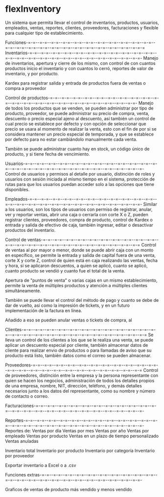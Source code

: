 # flexInventory
Un sistema que permita llevar el control de inventarios, productos, usuarios, empleados, ventas, reportes, clientes, proveedores, facturaciones y flexible para cualquier tipo de establecimiento.

Funciones-=-=--=-=--=-=--=-=--=-=--=-=--=-=--=-=--=-=--=-=--=-=--=-=--=-=--=-=--=-=--=-=--=-=--=-=--=-=--=-=--=-=--=-=--=-=-=
Inventarios-=-=--=-=--=-=--=-=--=-=--=-=--=-=--=-=--=-=--=-=--=-=--=-=--=-=--=-=--=-=--=-=--=-=--=-=--=-=--=-=--=-=--=-=--=-=-
Manejo de inventarios, apertura y cierre de los mismo, con control de con cuantos productos inicio el inventario y con cuantos lo cerró, reportes de valor de inventario, y por producto.

Kardex para registrar salida y entrada de productos fuera de ventas o compra a proveedor

Control de productos-=-=--=-=--=-=--=-=--=-=--=-=--=-=--=-=--=-=--=-=--=-=--=-=--=-=--=-=--=-=--=-=--=-=--=-=--=-=--=-=--=-=-
Manejo de todos los productos que se venden, se pueden administrar por tipo de producto, proveedor, se puede administrar su precio de compra, venta, descuento o precio especial ajeno al descuento, así también un control de cual precio se establece por defecto y con opción de seleccionar que precio se usara al momento de realizar la venta, esto con el fin de por si se considera mantener un precio especial de temporada, y que se establece por defecto para no estar cambiándolo manualmente cada venta.

También se puede administrar cuanto hay en stock, un código único de producto, y si tiene fecha de vencimiento.

Usuarios-=-=--=-=--=-=--=-=--=-=--=-=--=-=--=-=--=-=--=-=--=-=--=-=--=-=--=-=--=-=--=-=--=-=--=-=--=-=--=-=--=-=--=-=--=-=--=-
Control de usuarios y permisos al detalle por usuario, distinción de roles y usuarios con sesión iniciada al mismo tiempo en el sistema, protección de rutas para que los usuarios puedan acceder solo a las opciones que tiene disponibles.

Empleados-=-=--=-=--=-=--=-=--=-=--=-=--=-=--=-=--=-=--=-=--=-=--=-=--=-=--=-=--=-=--=-=--=-=--=-=--=-=--=-=--=-=--=-=--=-=-
Similar a los usuarios, son los tipos de usuarios con permiso de registrar, anular, ver y reportar ventas, abrir una caja o cerrarla con corte X o Z, pueden registrar clientes, proveedores, compra de producto, control de Kardex o entrada y salida de efectivo de caja, también ingresar, editar o desactivar productos del inventario.

Control de ventas-=-=--=-=--=-=--=-=--=-=--=-=--=-=--=-=--=-=--=-=--=-=--=-=--=-=--=-=--=-=--=-=--=-=--=-=--=-=--=-=--=-=--=-=
Control de ventas al por mayor o menor, donde se puede abrir caja con un monto en específico, se permite la entrada y salida de capital fuera de una venta, corte X y corte Z, control de quien está en caja realizando las ventas, fecha y hora, si se aplicaron descuentos, a quien se aplicó, cuanto se aplicó, cuanto producto se vendió y cuanto fue el total de la venta.

Apertura de "puntos de venta" o varias cajas en un mismo establecimiento, permite la venta de múltiples productos y atención a múltiples clientes simultáneamente.

También se puede llevar el control del método de pago y cuanto se debe de dar de vuelto, así como la impresión de tickets, y en un futuro implementación de la factura en línea.

Añadido a eso se pueden anular ventas o tickets de compra, al 

Clientes-=-=--=-=--=-=--=-=--=-=--=-=--=-=--=-=--=-=--=-=--=-=--=-=--=-=--=-=--=-=--=-=--=-=--=-=--=-=--=-=--=-=--=-=--=-=--=-=
Se lleva un control de los clientes a los que se le realiza una venta, se puede aplicar un descuento especial por cliente, también almacenar datos de cliente para realizar envio de productos o para llamadas de aviso que su producto está listo, también datos como el correo se pueden almacenar.

Proveedores-=-=--=-=--=-=--=-=--=-=--=-=--=-=--=-=--=-=--=-=--=-=--=-=--=-=--=-=--=-=--=-=--=-=--=-=--=-=--=-=--=-=--=-=--=-=
Control de proveedores, distinción entre la empresa y la persona representante con quien se hacen los negocios, administración de todos los detalles propios de una empresa, nombre, NIT, dirección, teléfono, y demás detalles necesarios junto a los datos del representante, como su nombre y número de contacto o correo.

Facturaciones-=-=--=-=--=-=--=-=--=-=--=-=--=-=--=-=--=-=--=-=--=-=--=-=--=-=--=-=--=-=--=-=--=-=--=-=--=-=--=-=--=-=--=-=--=-

Reportes-=-=--=-=--=-=--=-=--=-=--=-=--=-=--=-=--=-=--=-=--=-=--=-=--=-=--=-=--=-=--=-=--=-=--=-=--=-=--=-=--=-=--=-=--=-=--=-
Reportes de:
Ventas por día
Ventas por mes
Ventas por año
Ventas por empleado
Ventas por producto
Ventas en un plazo de tiempo personalizado
Ventas anuladas

Inventario total
Inventario por producto
Inventario por categoría
Inventario por proveedor

Exportar inventario a Excel o a .csv

Funciones extras-=-=--=-=--=-=--=-=--=-=--=-=--=-=--=-=--=-=--=-=--=-=--=-=--=-=--=-=--=-=--=-=--=-=--=-=--=-=--=-=--=-=--=-=-

Graficos de ventas de producto más vendido y menos vendido
